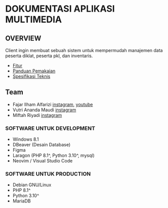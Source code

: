 # DOKUMENTASI APLIKASI MULTIMEDIA

## OVERVIEW

Client ingin membuat sebuah sistem untuk mempermudah manajemen data peserta diklat, peserta pkl, dan inventaris.

-   [Fitur](/docs/fitur.md)
-   [Panduan Pemakaian](/docs/panduan.md)
-   [Spesifikasi Teknis](/docs/teknis.md)

## Team

-   Fajar Ilham Alfarizi [instagram](https://www.instagram.com/fajaralfrzi/), [youtube](https://www.youtube.com/@fjralfa)
-   Vutri Ananda Maudi [instagram](https://www.instagram.com/vutrianndaa/)
-   Miftah Riyadi [instagram](https://www.instagram.com/mfthryd_/)

### SOFTWARE UNTUK DEVELOPMENT

-   Windows 8.1
-   DBeaver (Desain Database)
-   Figma
-   Laragon (PHP 8.1^, Python 3.10^, mysql)
-   Neovim / Visual Studio Code

### SOFTWARE UNTUK PRODUCTION

-   Debian GNU/Linux
-   PHP 8.1^
-   Python 3.10^
-   MariaDB
